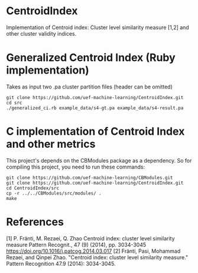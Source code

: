 # CentroidIndex
Implementation of Centroid index: Cluster level similarity measure [1,2] and other cluster validity indices.

# Generalized Centroid Index (Ruby implementation)
Takes as input two .pa cluster partition files (header can be omitted)
```
git clone https://github.com/uef-machine-learning/CentroidIndex.git
cd src
./generalized_ci.rb example_data/s4-gt.pa example_data/s4-result.pa
```

# C implementation of Centroid Index and other metrics
This project's depends on the CBModules package as a dependency. So for compiling this project, you need to run these commands:
```
git clone https://github.com/uef-machine-learning/CBModules.git
git clone https://github.com/uef-machine-learning/CentroidIndex.git
cd CentroidIndex/src
cp -r ../../CBModules/src/modules/ .
make
```

# References
[1] P. Fränti, M. Rezaei, Q. Zhao
Centroid index: cluster level similarity measure
Pattern Recognit., 47 (9) (2014), pp. 3034-3045 https://doi.org/10.1016/j.patcog.2014.03.017
[2] Fränti, Pasi, Mohammad Rezaei, and Qinpei Zhao. "Centroid index: cluster level similarity measure." Pattern Recognition 47.9 (2014): 3034-3045.
